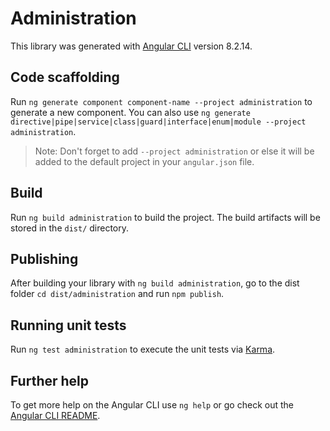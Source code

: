 # Administration

This library was generated with [Angular CLI](https://github.com/angular/angular-cli) version 8.2.14.

## Code scaffolding

Run `ng generate component component-name --project administration` to generate a new component. You can also use `ng generate directive|pipe|service|class|guard|interface|enum|module --project administration`.
> Note: Don't forget to add `--project administration` or else it will be added to the default project in your `angular.json` file. 

## Build

Run `ng build administration` to build the project. The build artifacts will be stored in the `dist/` directory.

## Publishing

After building your library with `ng build administration`, go to the dist folder `cd dist/administration` and run `npm publish`.

## Running unit tests

Run `ng test administration` to execute the unit tests via [Karma](https://karma-runner.github.io).

## Further help

To get more help on the Angular CLI use `ng help` or go check out the [Angular CLI README](https://github.com/angular/angular-cli/blob/master/README.md).
